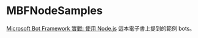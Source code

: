 # MBFNodeSamples

[Microsoft Bot Framework 實戰: 使用 Node.js](https://www.gitbook.com/book/ericsk/mastering-microsoft-bot-framework-using-node-js/details) 這本電子書上提到的範例 bots。


